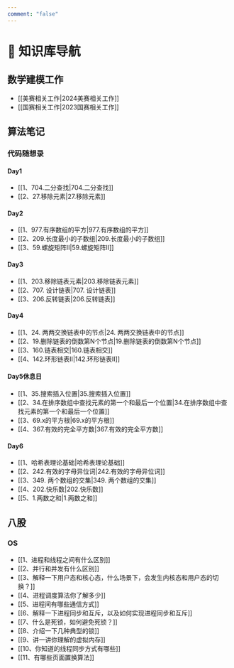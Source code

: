 ```yaml
---
comment: "false"
---
```

# 📒 知识库导航

## 数学建模工作

- [[美赛相关工作|2024美赛相关工作]]
- [[国赛相关工作|2023国赛相关工作]]

## 算法笔记
### 代码随想录
#### Day1
- [[1、704.二分查找|704.二分查找]]
- [[2、27.移除元素|27.移除元素]]
#### Day2
- [[1、977.有序数组的平方|977.有序数组的平方]]
- [[2、209.长度最小的子数组|209.长度最小的子数组]]
- [[3、59.螺旋矩阵II|59.螺旋矩阵II]]
#### Day3
- [[1、203.移除链表元素|203.移除链表元素]]
- [[2、707. 设计链表|707. 设计链表]]
- [[3、206.反转链表|206.反转链表]]

#### Day4
- [[1、24. 两两交换链表中的节点|24. 两两交换链表中的节点]]
- [[2、19.删除链表的倒数第N个节点|19.删除链表的倒数第N个节点]]
- [[3、160.链表相交|160.链表相交]]
- [[4、142.环形链表II|142.环形链表II]]

#### Day5休息日
- [[1、35.搜索插入位置|35.搜索插入位置]]
- [[2、34.在排序数组中查找元素的第一个和最后一个位置|34.在排序数组中查找元素的第一个和最后一个位置]]
- [[3、69.x的平方根|69.x的平方根]]
- [[4、367.有效的完全平方数|367.有效的完全平方数]]

#### Day6
- [[1、哈希表理论基础|哈希表理论基础]]
- [[2、242.有效的字母异位词|242.有效的字母异位词]]
- [[3、349. 两个数组的交集|349. 两个数组的交集]]
- [[4、202.快乐数|202.快乐数]]
- [[5、1.两数之和|1.两数之和]]



## 八股

### OS
- [[1、进程和线程之间有什么区别]]
- [[2、并行和并发有什么区别]]
- [[3、解释一下用户态和核心态，什么场景下，会发生内核态和用户态的切换？]]
- [[4、进程调度算法你了解多少]]
- [[5、进程间有哪些通信方式]]
- [[6、解释一下进程同步和互斥，以及如何实现进程同步和互斥]]
- [[7、什么是死锁，如何避免死锁？]]
- [[8、介绍一下几种典型的锁]]
- [[9、讲一讲你理解的虚拟内存]]
- [[10、你知道的线程同步方式有哪些]]
- [[11、有哪些页面置换算法]]
